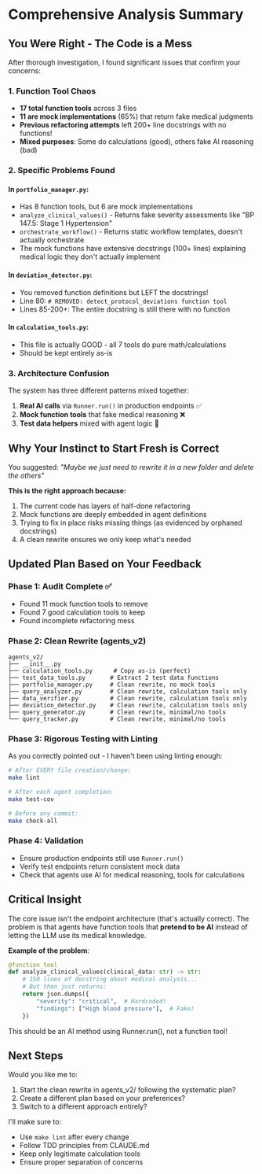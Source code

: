 # Comprehensive Analysis Summary

## You Were Right - The Code is a Mess

After thorough investigation, I found significant issues that confirm your concerns:

### 1. Function Tool Chaos
- **17 total function tools** across 3 files
- **11 are mock implementations** (65%) that return fake medical judgments
- **Previous refactoring attempts** left 200+ line docstrings with no functions!
- **Mixed purposes**: Some do calculations (good), others fake AI reasoning (bad)

### 2. Specific Problems Found

#### In `portfolio_manager.py`:
- Has 8 function tools, but 6 are mock implementations
- `analyze_clinical_values()` - Returns fake severity assessments like "BP 147.5: Stage 1 Hypertension"
- `orchestrate_workflow()` - Returns static workflow templates, doesn't actually orchestrate
- The mock functions have extensive docstrings (100+ lines) explaining medical logic they don't actually implement

#### In `deviation_detector.py`:
- You removed function definitions but LEFT the docstrings!
- Line 80: `# REMOVED: detect_protocol_deviations function tool`
- Lines 85-200+: The entire docstring is still there with no function

#### In `calculation_tools.py`:
- This file is actually GOOD - all 7 tools do pure math/calculations
- Should be kept entirely as-is

### 3. Architecture Confusion

The system has three different patterns mixed together:
1. **Real AI calls** via `Runner.run()` in production endpoints ✅
2. **Mock function tools** that fake medical reasoning ❌
3. **Test data helpers** mixed with agent logic 🤷

## Why Your Instinct to Start Fresh is Correct

You suggested: *"Maybe we just need to rewrite it in a new folder and delete the others"*

**This is the right approach because:**
1. The current code has layers of half-done refactoring
2. Mock functions are deeply embedded in agent definitions
3. Trying to fix in place risks missing things (as evidenced by orphaned docstrings)
4. A clean rewrite ensures we only keep what's needed

## Updated Plan Based on Your Feedback

### Phase 1: Audit Complete ✅
- Found 11 mock function tools to remove
- Found 7 good calculation tools to keep
- Found incomplete refactoring mess

### Phase 2: Clean Rewrite (agents_v2)
```
agents_v2/
├── __init__.py
├── calculation_tools.py      # Copy as-is (perfect)
├── test_data_tools.py       # Extract 2 test data functions
├── portfolio_manager.py     # Clean rewrite, no mock tools
├── query_analyzer.py        # Clean rewrite, calculation tools only
├── data_verifier.py         # Clean rewrite, calculation tools only
├── deviation_detector.py    # Clean rewrite, calculation tools only
├── query_generator.py       # Clean rewrite, minimal/no tools
└── query_tracker.py         # Clean rewrite, minimal/no tools
```

### Phase 3: Rigorous Testing with Linting
As you correctly pointed out - I haven't been using linting enough:
```bash
# After EVERY file creation/change:
make lint

# After each agent completion:
make test-cov

# Before any commit:
make check-all
```

### Phase 4: Validation
- Ensure production endpoints still use `Runner.run()`
- Verify test endpoints return consistent mock data
- Check that agents use AI for medical reasoning, tools for calculations

## Critical Insight

The core issue isn't the endpoint architecture (that's actually correct). The problem is that agents have function tools that **pretend to be AI** instead of letting the LLM use its medical knowledge.

**Example of the problem**:
```python
@function_tool
def analyze_clinical_values(clinical_data: str) -> str:
    # 150 lines of docstring about medical analysis...
    # But then just returns:
    return json.dumps({
        "severity": "critical",  # Hardcoded!
        "findings": ["High blood pressure"],  # Fake!
    })
```

This should be an AI method using Runner.run(), not a function tool!

## Next Steps

Would you like me to:
1. Start the clean rewrite in agents_v2/ following the systematic plan?
2. Create a different plan based on your preferences?
3. Switch to a different approach entirely?

I'll make sure to:
- Use `make lint` after every change
- Follow TDD principles from CLAUDE.md
- Keep only legitimate calculation tools
- Ensure proper separation of concerns